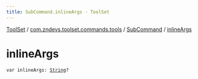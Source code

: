 ```yaml
---
title: SubCommand.inlineArgs - ToolSet
---
```


[ToolSet](../../index.html) / [com.zndevs.toolset.commands.tools](../index.html) / [SubCommand](index.html) / [inlineArgs](./inline-args.html)

# inlineArgs

`var inlineArgs: `[`String`](https://kotlinlang.org/api/latest/jvm/stdlib/kotlin/-string/index.html)`?`